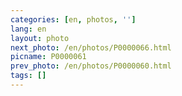 ```yaml
---
categories: [en, photos, '']
lang: en
layout: photo
next_photo: /en/photos/P0000066.html
picname: P0000061
prev_photo: /en/photos/P0000060.html
tags: []
---
```

